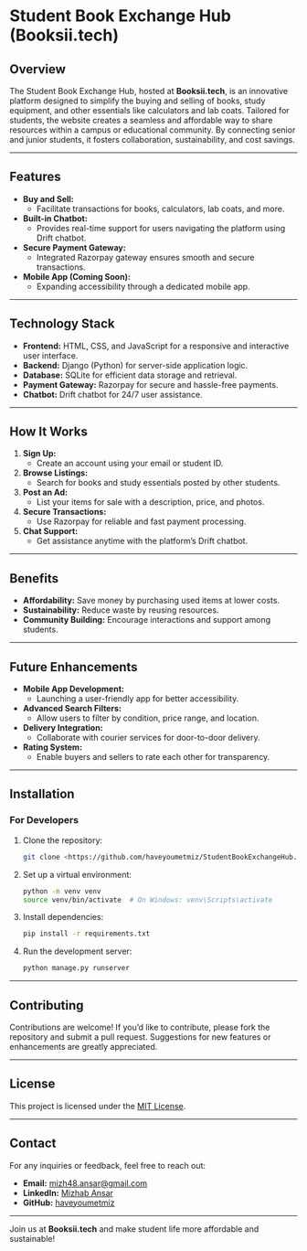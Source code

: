 # Student Book Exchange Hub (Booksii.tech)

## Overview
The Student Book Exchange Hub, hosted at **Booksii.tech**, is an innovative platform designed to simplify the buying and selling of books, study equipment, and other essentials like calculators and lab coats. Tailored for students, the website creates a seamless and affordable way to share resources within a campus or educational community. By connecting senior and junior students, it fosters collaboration, sustainability, and cost savings.

---

## Features
- **Buy and Sell:**
  - Facilitate transactions for books, calculators, lab coats, and more.
- **Built-in Chatbot:**
  - Provides real-time support for users navigating the platform using Drift chatbot.
- **Secure Payment Gateway:**
  - Integrated Razorpay gateway ensures smooth and secure transactions.
- **Mobile App (Coming Soon):**
  - Expanding accessibility through a dedicated mobile app.

---

## Technology Stack
- **Frontend:** HTML, CSS, and JavaScript for a responsive and interactive user interface.
- **Backend:** Django (Python) for server-side application logic.
- **Database:** SQLite for efficient data storage and retrieval.
- **Payment Gateway:** Razorpay for secure and hassle-free payments.
- **Chatbot:** Drift chatbot for 24/7 user assistance.

---

## How It Works
1. **Sign Up:**
   - Create an account using your email or student ID.
2. **Browse Listings:**
   - Search for books and study essentials posted by other students.
3. **Post an Ad:**
   - List your items for sale with a description, price, and photos.
4. **Secure Transactions:**
   - Use Razorpay for reliable and fast payment processing.
5. **Chat Support:**
   - Get assistance anytime with the platform’s Drift chatbot.

---

## Benefits
- **Affordability:** Save money by purchasing used items at lower costs.
- **Sustainability:** Reduce waste by reusing resources.
- **Community Building:** Encourage interactions and support among students.

---

## Future Enhancements
- **Mobile App Development:**
  - Launching a user-friendly app for better accessibility.
- **Advanced Search Filters:**
  - Allow users to filter by condition, price range, and location.
- **Delivery Integration:**
  - Collaborate with courier services for door-to-door delivery.
- **Rating System:**
  - Enable buyers and sellers to rate each other for transparency.

---

## Installation
### For Developers
1. Clone the repository:
   ```bash
   git clone <https://github.com/haveyoumetmiz/StudentBookExchangeHub.git>
   ```
2. Set up a virtual environment:
   ```bash
   python -m venv venv
   source venv/bin/activate  # On Windows: venv\Scripts\activate
   ```
3. Install dependencies:
   ```bash
   pip install -r requirements.txt
   ```
4. Run the development server:
   ```bash
   python manage.py runserver
   ```

---

## Contributing
Contributions are welcome! If you’d like to contribute, please fork the repository and submit a pull request. Suggestions for new features or enhancements are greatly appreciated.

---

## License
This project is licensed under the [MIT License](LICENSE).

---

## Contact
For any inquiries or feedback, feel free to reach out:
- **Email:** mizh48.ansar@gmail.com
- **LinkedIn:** [Mizhab Ansar](https://www.linkedin.com/in/mizhabansar/)
- **GitHub:** [haveyoumetmiz](https://github.com/haveyoumetmiz)

---

Join us at **Booksii.tech** and make student life more affordable and sustainable!

